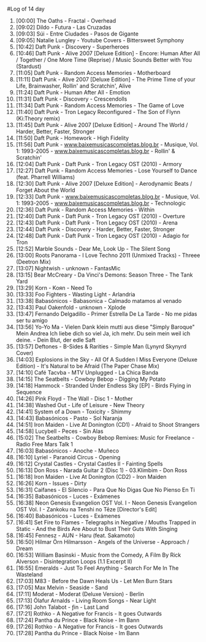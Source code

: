 #Log of 14 day

1. [00:00] The Oaths - Fractal - Overhead
1. [09:02] Dildo - Futura - Las Cruzadas
1. [09:03] Súi - Entre Ciudades - Pasos de Gigante
1. [09:05] Natalie Lungley - Youtube Covers - Bittersweet Symphony
1. [10:42] Daft Punk - Discovery - Superheroes
1. [10:46] Daft Punk - Alive 2007 [Deluxe Edition] - Encore: Human After All / Together / One More Time (Reprise) / Music Sounds Better with You (Stardust)
1. [11:05] Daft Punk - Random Access Memories - Motherboard
1. [11:11] Daft Punk - Alive 2007 [Deluxe Edition] - The Prime Time of your Life, Brainwasher, Rollin' and Scratchin', Alive
1. [11:24] Daft Punk - Human After All - Emotion
1. [11:31] Daft Punk - Discovery - Crescendolls
1. [11:34] Daft Punk - Random Access Memories - The Game of Love
1. [11:40] Daft Punk - Tron Legacy Reconfigured - The Son of Flynn (Ki:Theory remix)
1. [11:45] Daft Punk - Alive 2007 [Deluxe Edition] - Around The World / Harder, Better, Faster, Stronger
1. [11:50] Daft Punk - Homework - High Fidelity
1. [11:56] Daft Punk - www.baixemusicascompletas.blog.br - Musique, Vol. 1: 1993-2005 - www.baixemusicascompletas.blog.br - Rollin' & Scratchin'
1. [12:04] Daft Punk - Daft Punk - Tron Legacy OST (2010) - Armory
1. [12:27] Daft Punk - Random Access Memories - Lose Yourself to Dance (feat. Pharrell Williams)
1. [12:30] Daft Punk - Alive 2007 [Deluxe Edition] - Aerodynamic Beats / Forget About the World
1. [12:33] Daft Punk - www.baixemusicascompletas.blog.br - Musique, Vol. 1: 1993-2005 - www.baixemusicascompletas.blog.br - Technologic
1. [12:36] Daft Punk - Random Access Memories - Within
1. [12:40] Daft Punk - Daft Punk - Tron Legacy OST (2010) - Overture
1. [12:43] Daft Punk - Daft Punk - Tron Legacy OST (2010) - Arena
1. [12:44] Daft Punk - Discovery - Harder, Better, Faster, Stronger
1. [12:48] Daft Punk - Daft Punk - Tron Legacy OST (2010) - Adagio for Tron
1. [12:52] Marble Sounds - Dear Me, Look Up - The Silent Song
1. [13:00] Roots Panorama - I Love Techno 2011 (Unmixed Tracks) - Threee (Deetron Mix)
1. [13:07] Nightwish - unknown - FantasMic
1. [13:15] Bear McCreary - Da Vinci's Demons: Season Three - The Tank Yard
1. [13:29] Korn - Koяn - Need To
1. [13:33] Foo Fighters - Wasting Light - Arlandria
1. [13:38] Babasónicos - Babasonica - Calmado matamos al venado
1. [13:43] Paul Oakenfold - unknown - Xplode
1. [13:47] Fernando Delgadillo - Primer Estrella De La Tarde - No me pidas ser tu amigo
1. [13:56] Yo-Yo Ma - Vielen Dank klein mutti aus diese "Simply Baroque" Mein Andrea Ich liebe dich so viel Ja, ich mehr. Du sein mein weil ich deine. - Dein Blut, der edle Saft
1. [13:57] Deftones - B-Sides & Rarities - Simple Man (Lynyrd Skynyrd Cover)
1. [14:03] Explosions in the Sky - All Of A Sudden I Miss Everyone (Deluxe Edition) - It's Natural to be Afraid (The Paper Chase Mix)
1. [14:10] Café Tacvba - MTV Unplugged - La Chica Banda
1. [14:15] The Seatbelts - Cowboy Bebop - Digging My Potato
1. [14:18] Hammock - Stranded Under Endless Sky [EP] - Birds Flying in Sequence
1. [14:26] Pink Floyd - The Wall - Disc 1 - Mother
1. [14:38] Washed Out - Life of Leisure - New Theory
1. [14:41] System of a Down - Toxicity - Shimmy
1. [14:43] Babasónicos - Pasto - Sol Naranja
1. [14:51] Iron Maiden - Live At Donington (CD1) - Afraid to Shoot Strangers
1. [14:58] Lucybell - Peces - Sin Alas
1. [15:02] The Seatbelts - Cowboy Bebop Remixes: Music for Freelance - Radio Free Mars Talk 1
1. [16:03] Babasónicos - Anoche - Muñeco
1. [16:10] Lyriel - Paranoid Circus - Opening
1. [16:12] Crystal Castles - Crystal Castles II - Fainting Spells
1. [16:13] Don Ross - Narada Guitar 2 (Disc 1) - 03.Klimbim - Don Ross
1. [16:18] Iron Maiden - Live At Donington (CD2) - Iron Maiden
1. [16:26] Korn - Issues - Dirty
1. [16:31] Caifanes - El Silencio - Para Que No Digas Que No Pienso En Ti
1. [16:35] Babasónicos - Luces - Exámenes
1. [16:38] Neon Genesis Evangelion OST Vol. I - Neon Genesis Evangelion OST Vol. I - Zankoku na Tenshi no Tēze [Director's Edit]
1. [16:40] Babasónicos - Luces - Exámenes
1. [16:41] Set Fire to Flames - Telegraphs in Negative / Mouths Trapped in Static - And the Birds Are About to Bust Their Guts With Singing
1. [16:45] Fennesz - AUN - Haru (feat. Sakamoto)
1. [16:50] Hilmar Örn Hilmarsson - Angels of the Universe - Approach / Dream
1. [16:53] William Basinski - Music from the Comedy, A Film By Rick Alverson - Disintegration Loops (1.1 Excerpt II)
1. [16:55] Emeralds - Just To Feel Anything - Search For Me In The Wasteland
1. [17:03] M83 - Before the Dawn Heals Us - Let Men Burn Stars
1. [17:05] Max Melvin - Seaside - Sand
1. [17:11] Moderat - Moderat (Deluxe Version) - Berlin
1. [17:13] Ólafur Arnalds - Living Room Songs - Near Light
1. [17:16] John Talabot - ƒin - Last Land
1. [17:21] Rothko - A Negative for Francis - It goes Outwards
1. [17:24] Pantha du Prince - Black Noise - Im Bann
1. [17:26] Rothko - A Negative for Francis - It goes Outwards
1. [17:28] Pantha du Prince - Black Noise - Im Bann
